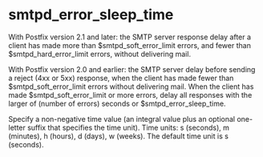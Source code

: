 # smtpd_error_sleep_time 

With Postfix version 2.1 and later: the SMTP server response delay after
a client has made more than $smtpd_soft_error_limit errors, and
fewer than $smtpd_hard_error_limit errors, without delivering mail.


With Postfix version 2.0 and earlier: the SMTP server delay
before sending a reject (4xx or 5xx) response, when the client has
made fewer than $smtpd_soft_error_limit errors without delivering
mail. When the client has made $smtpd_soft_error_limit or more errors,
delay all responses with the larger of (number of errors) seconds
or $smtpd_error_sleep_time. 

 Specify a non-negative time value (an integral value plus an optional
one-letter suffix that specifies the time unit).  Time units: s
(seconds), m (minutes), h (hours), d (days), w (weeks).
The default time unit is s (seconds).  


